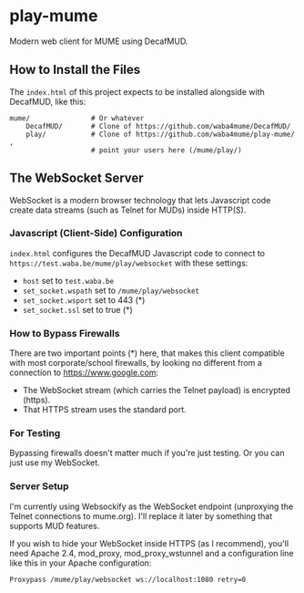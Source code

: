 # play-mume

Modern web client for MUME using DecafMUD.

## How to Install the Files

The `index.html` of this project expects to be installed alongside with
DecafMUD, like this:

    mume/               # Or whatever
        DecafMUD/       # Clone of https://github.com/waba4mume/DecafMUD/
        play/           # Clone of https://github.com/waba4mume/play-mume/ ,
                        # point your users here (/mume/play/)

## The WebSocket Server

WebSocket is a modern browser technology that lets Javascript code create data
streams (such as Telnet for MUDs) inside HTTP(S).

### Javascript (Client-Side) Configuration

`index.html` configures the DecafMUD Javascript code to connect to
`https://test.waba.be/mume/play/websocket` with these settings:
- `host` set to `test.waba.be`
- `set_socket.wspath` set to `/mume/play/websocket`
- `set_socket.wsport` set to 443 (*)
- `set_socket.ssl` set to true (*)

### How to Bypass Firewalls

There are two important points (*) here, that makes this client compatible with
most corporate/school firewalls, by looking no different from a connection to
https://www.google.com:
- The WebSocket stream (which carries the Telnet payload) is encrypted (https).
- That HTTPS stream uses the standard port.

### For Testing

Bypassing firewalls doesn't matter much if you're just testing. Or you can just
use my WebSocket.

### Server Setup

I'm currently using Websockify as the WebSocket endpoint (unproxying the Telnet
connections to mume.org). I'll replace it later by something that supports
MUD features.

If you wish to hide your WebSocket inside HTTPS (as I recommend), you'll need
Apache 2.4, mod_proxy, mod_proxy_wstunnel and a configuration line like this in
your Apache configuration:

    Proxypass /mume/play/websocket ws://localhost:1080 retry=0

